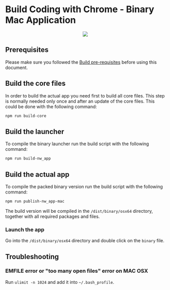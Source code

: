 Build Coding with Chrome - Binary Mac Application
==============================================
<p align="center"><img src="static_files/images/cwc_logo.png"></p>

## Prerequisites
Please make sure you followed the [Build pre-requisites](BUILD.md) before using this document.

## Build the core files
In order to build the actual app you need first to build all core files.
This step is normally needed only once and after an update of the core files.
This could be done with the following command:
```bash
npm run build-core
```

## Build the launcher
To compile the binary launcher run the build script with the following command:
```bash
npm run build-nw_app
```

## Build the actual app
To compile the packed binary version run the build script with the following command:
```bash
npm run publish-nw_app-mac
```
The build version will be compiled in the `/dist/binary/osx64` directory, together with all required packages and files.

### Launch the app
Go into the `/dist/binary/osx64` directory and double click on the `binary` file.

## Troubleshooting

### EMFILE error or "too many open files" error on MAC OSX
Run `ulimit -n 1024` and add it into `~/.bash_profile`.
